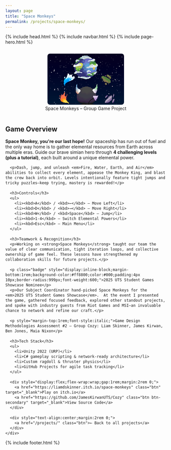 ```yaml
---
layout: page
title: "Space Monkeys"
permalink: /projects/space-monkeys/
---
```


{% include head.html %}
{% include navbar.html %}
{% include page-hero.html %}
<div class="page-content-container">
  <div class="project-detail">
    <div class="details">
      <div style="display:flex;flex-wrap:wrap;gap:2rem;align-items:center;justify-content:center;">
        <figure style="flex:1;min-width:250px;text-align:center;">
          <img src="/assets/images/SpaceMonkeys.png" alt="Space Monkeys pixel art hero image" style="max-width:100%;border-radius:8px;image-rendering:pixelated;image-rendering:crisp-edges;"/>
          <figcaption>Space Monkeys – Group Game Project</figcaption>
        </figure>
      </div>
      <h2>Game Overview</h2>
      <p><strong>Space Monkey, you're our last hope!</strong> Our spaceship has run out of fuel and the only way home is to gather elemental resources from Earth across multiple eras.  Guide our brave simian hero through <strong>4 challenging levels (plus a tutorial)</strong>, each built around a unique elemental power.</p>

      <p>Dash, jump, and unleash <em>Fire, Water, Earth, and Air</em> abilities to collect every element, appease the Monkey King, and blast the crew back into orbit. Levels intentionally feature tight jumps and tricky puzzles—keep trying, mastery is rewarded!</p>

      <h3>Controls</h3>
      <ul>
        <li><kbd>A</kbd> / <kbd>←</kbd> — Move Left</li>
        <li><kbd>D</kbd> / <kbd>→</kbd> — Move Right</li>
        <li><kbd>W</kbd> / <kbd>Space</kbd> — Jump</li>
        <li><kbd>1-4</kbd> — Switch Elemental Powers</li>
        <li><kbd>Esc</kbd> — Main Menu</li>
      </ul>

      <h3>Teamwork & Recognition</h3>
      <p>Working on <strong>Space Monkeys</strong> taught our team the value of clear communication, tight iteration loops, and collective ownership of game feel. These lessons have strengthened my collaboration skills for future projects.</p>

      <p class="badge" style="display:inline-block;margin-bottom:1rem;background-color:#ff8800;color:#000;padding:4px 10px;border-radius:999px;font-weight:600;">2025 UTS Student Games Showcase Nominee</p>
      <p>Our Subject Coordinator hand-picked Space Monkeys for the <em>2025 UTS Student Games Showcase</em>.  At the event I presented the game, gathered focused feedback, explored other standout projects, and spoke with industry guests from Riot Games and MSI—an invaluable chance to network and refine our craft.</p>

      <p style="margin-top:1rem;font-style:italic;">Game Design Methodologies Assessment #2 — Group Cozy: Liam Skinner, James Kirwan, Ben Jones, Maia Nixon</p>

      <h3>Tech Stack</h3>
      <ul>
        <li>Unity 2022 (URP)</li>
        <li>C# gameplay scripting & network-ready architecture</li>
        <li>Custom ragdoll & thruster physics</li>
        <li>GitHub Projects for agile task tracking</li>
      </ul>

      <div style="display:flex;flex-wrap:wrap;gap:1rem;margin:2rem 0;">
        <a href="https://liamdskinner.itch.io/space-monkeys" class="btn" target="_blank">Play on itch.io</a>
        <a href="https://github.com/JamesKirwanUTS/Cozy" class="btn btn-secondary" target="_blank">View Source Code</a>
      </div>

      <div style="text-align:center;margin:2rem 0;">
        <a href="/projects/" class="btn">← Back to all projects</a>
      </div>
    </div>
  </div>
</div>

<script src="{{ '/assets/js/nav-scroll.js' | relative_url }}" defer></script>
<script src="{{ '/assets/js/scroll-reveal.js' | relative_url }}" defer></script>
<script src="{{ '/assets/js/dark-mode.js' | relative_url }}" defer></script>

{% include footer.html %} 